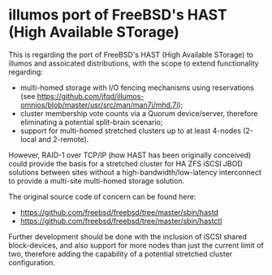 # illumos port of FreeBSD's HAST (High Available STorage)

This is regarding the port of FreeBSD's HAST (High Available STorage) to illumos and assoicated distributions, with the scope to extend functionality regarding:

- multi-homed storage with I/O fencing mechanisms using reservations (see https://github.com/jfqd/illumos-omnios/blob/master/usr/src/man/man7i/mhd.7i);
- cluster membership vote counts via a Quorum device/server, therefore eliminating a potential split-brain scenario;
- support for multi-homed stretched clusters up to at least 4-nodes (2-local and 2-remote).

However, RAID-1 over TCP/IP (how HAST has been originally conceived) could provide the basis for a stretched cluster for HA ZFS iSCSI JBOD solutions between sites without a high-bandwidth/low-latency interconnect to provide a multi-site multi-homed storage solution.

The original source code of concern can be found here:

- https://github.com/freebsd/freebsd/tree/master/sbin/hastd
- https://github.com/freebsd/freebsd/tree/master/sbin/hastctl


Further development should be done with the inclusion of iSCSI shared block-devices, and also support for more nodes than just the current limit of two, therefore adding the capability of a potential stretched cluster configuration.
